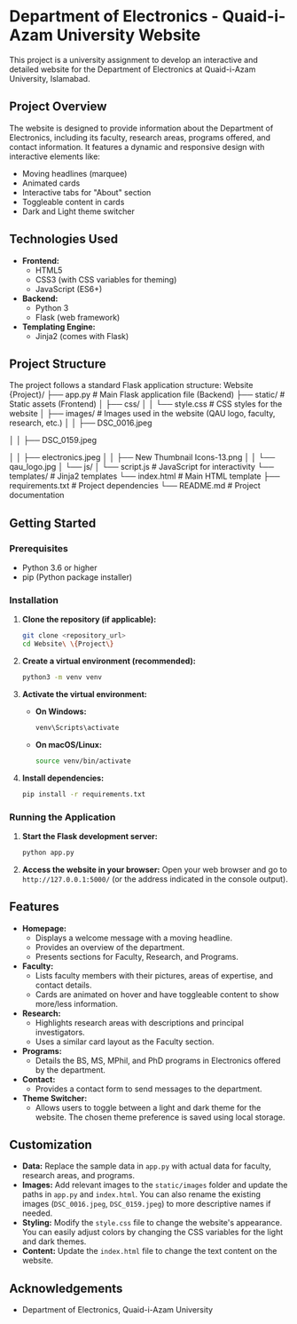 # Department of Electronics - Quaid-i-Azam University Website

This project is a university assignment to develop an interactive and detailed website for the Department of Electronics at Quaid-i-Azam University, Islamabad.

## Project Overview

The website is designed to provide information about the Department of Electronics, including its faculty, research areas, programs offered, and contact information. It features a dynamic and responsive design with interactive elements like:

*   Moving headlines (marquee)
*   Animated cards
*   Interactive tabs for "About" section
*   Toggleable content in cards
*   Dark and Light theme switcher

## Technologies Used

*   **Frontend:**
    *   HTML5
    *   CSS3 (with CSS variables for theming)
    *   JavaScript (ES6+)
*   **Backend:**
    *   Python 3
    *   Flask (web framework)
*   **Templating Engine:**
    *   Jinja2 (comes with Flask)

## Project Structure

The project follows a standard Flask application structure:
Website {Project}/
├── app.py         # Main Flask application file (Backend)
├── static/        # Static assets (Frontend)
│   ├── css/
│   │   └── style.css  # CSS styles for the website
│   ├── images/    # Images used in the website (QAU logo, faculty, research, etc.)
│   │   ├── DSC_0016.jpeg

│   │   ├── DSC_0159.jpeg

│   │   ├── electronics.jpeg
│   │   ├── New Thumbnail Icons-13.png
│   │   └── qau_logo.jpg
│   └── js/
│       └── script.js  # JavaScript for interactivity
└── templates/     # Jinja2 templates
└── index.html   # Main HTML template
├── requirements.txt  # Project dependencies
└── README.md        # Project documentation

## Getting Started

### Prerequisites

*   Python 3.6 or higher
*   pip (Python package installer)

### Installation

1.  **Clone the repository (if applicable):**
    ```bash
    git clone <repository_url>
    cd Website\ \{Project\}
    ```

2.  **Create a virtual environment (recommended):**
    ```bash
    python3 -m venv venv
    ```

3.  **Activate the virtual environment:**
    *   **On Windows:**
        ```bash
        venv\Scripts\activate
        ```
    *   **On macOS/Linux:**
        ```bash
        source venv/bin/activate
        ```

4.  **Install dependencies:**
    ```bash
    pip install -r requirements.txt
    ```

### Running the Application

1.  **Start the Flask development server:**
    ```bash
    python app.py
    ```

2.  **Access the website in your browser:**
    Open your web browser and go to `http://127.0.0.1:5000/` (or the address indicated in the console output).

## Features

*   **Homepage:**
    *   Displays a welcome message with a moving headline.
    *   Provides an overview of the department.
    *   Presents sections for Faculty, Research, and Programs.
*   **Faculty:**
    *   Lists faculty members with their pictures, areas of expertise, and contact details.
    *   Cards are animated on hover and have toggleable content to show more/less information.
*   **Research:**
    *   Highlights research areas with descriptions and principal investigators.
    *   Uses a similar card layout as the Faculty section.
*   **Programs:**
    *   Details the BS, MS, MPhil, and PhD programs in Electronics offered by the department.
*   **Contact:**
    *   Provides a contact form to send messages to the department.
*   **Theme Switcher:**
    *   Allows users to toggle between a light and dark theme for the website. The chosen theme preference is saved using local storage.

## Customization

*   **Data:** Replace the sample data in `app.py` with actual data for faculty, research areas, and programs.
*   **Images:** Add relevant images to the `static/images` folder and update the paths in `app.py` and `index.html`. You can also rename the existing images (`DSC_0016.jpeg`, `DSC_0159.jpeg`) to more descriptive names if needed.
*   **Styling:** Modify the `style.css` file to change the website's appearance. You can easily adjust colors by changing the CSS variables for the light and dark themes.
*   **Content:** Update the `index.html` file to change the text content on the website.

## Acknowledgements

*   Department of Electronics, Quaid-i-Azam University
